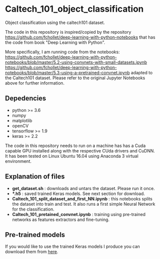 # Caltech_101_object_classification
Object classification using the caltech101 dataset.

The code in this repository is inspired/copied by the repository https://github.com/fchollet/deep-learning-with-python-notebooks that has the code from book "Deep Learning with Python".

More specifically, I am running code from the notebooks:
https://github.com/fchollet/deep-learning-with-python-notebooks/blob/master/5.2-using-convnets-with-small-datasets.ipynb
https://github.com/fchollet/deep-learning-with-python-notebooks/blob/master/5.3-using-a-pretrained-convnet.ipynb
adapted to the Caltech101 dataset. Please refer to the original Jupyter Notebooks above for further information.

## Depedencies
  - python >= 3.6
  - numpy
  - matplotlib
  - openCV
  - tensorflow >= 1.9
  - keras >= 2.2
 
The code in this repository needs to run on a machine has has a Cuda capable GPU installed along with the respective CUda drivers and CuDNN. It has been tested on Linux Ubuntu 16.04 using Anaconda 3 virtual environment.

## Explanation of files

  - **get_dataset.sh** : downloads and untars the dataset. Please run it once.
  - **\*.h5** : saved trained Keras models. See next section for download.
  - **Caltech_101_split_dataset_and_first_NN.ipynb** : this notebooks splits the dataset into train and test. It also runs a first simple Neural Network for the classification.
  - **Caltech_101_pretained_convnet.ipynb** : training using pre-trained networks as features extractors and fine-tuning.

## Pre-trained models

If you would like to use the trained Keras models I produce you can download them from [here](https://mega.nz/#F!q24kjahL!xXGGSliq4u4pHINLbMcSYw).
